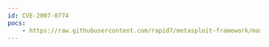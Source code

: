 ```yaml
---
id: CVE-2007-0774
pocs:
    - https://raw.githubusercontent.com/rapid7/metasploit-framework/master/modules/exploits/windows/http/apache_modjk_overflow.rb
---
```

